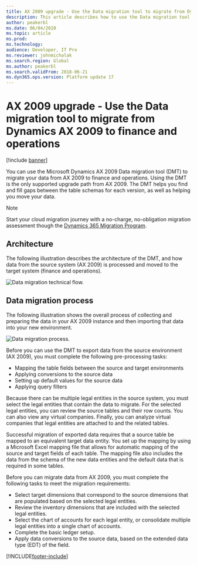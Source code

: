 ```yaml
---
title: AX 2009 upgrade - Use the Data migration tool to migrate from Dynamics AX 2009 to finance and operations
description: This article describes how to use the Data migration tool (DMT) to migrate data from Microsoft Dynamics AX 2009 to finance and operations.
author: peakerbl
ms.date: 06/04/2020
ms.topic: article
ms.prod: 
ms.technology: 
audience: Developer, IT Pro
ms.reviewer: johnmichalak
ms.search.region: Global
ms.author: peakerbl
ms.search.validFrom: 2018-06-21
ms.dyn365.ops.version: Platform update 17
---
```


# AX 2009 upgrade - Use the Data migration tool to migrate from Dynamics AX 2009 to finance and operations 

[!include [banner](../includes/banner.md)]

You can use the Microsoft Dynamics AX 2009 Data migration tool (DMT) to migrate your data from AX 2009 to finance and operations. Using the DMT is the only supported upgrade path from AX 2009. The DMT helps you find and fill gaps between the table schemas for each version, as well as helping you move your data. 

> [!NOTE]
> Start your cloud migration journey with a no-charge, no-obligation migration assessment though the [Dynamics 365 Migration Program](https://dynamics.microsoft.com/migration-program/).

## Architecture
The following illustration describes the architecture of the DMT, and how data from the source system (AX 2009) is processed and moved to the target system (finance and operations).

![Data migration technical flow.](media/dmt_technical_flow.png)

## Data migration process

The following illustration shows the overall process of collecting and preparing the data in your AX 2009 instance and then importing that data into your new environment.

![Data migration process.](media/dmt_process_flow.PNG)

Before you can use the DMT to export data from the source environment (AX 2009), you must complete the following pre-processing tasks:

- Mapping the table fields between the source and target environments
- Applying conversions to the source data
- Setting up default values for the source data
- Applying query filters

Because there can be multiple legal entities in the source system, you must select the legal entities that contain the data to migrate. For the selected legal entities, you can review the source tables and their row counts. You can also view any virtual companies. Finally, you can analyze virtual companies that legal entities are attached to and the related tables.

Successful migration of exported data requires that a source table be mapped to an equivalent target data entity. You set up the mapping by using a Microsoft Excel mapping file that allows for automatic mapping of the source and target fields of each table. The mapping file also includes the data from the schema of the new data entities and the default data that is required in some tables.

Before you can migrate data from AX 2009, you must complete the following tasks to meet the migration requirements:

- Select target dimensions that correspond to the source dimensions that are populated based on the selected legal entities.
- Review the inventory dimensions that are included with the selected legal entities.
- Select the chart of accounts for each legal entity, or consolidate multiple legal entities into a single chart of accounts.
- Complete the basic ledger setup.
- Apply data conversions to the source data, based on the extended data type (EDT) of the field.


[!INCLUDE[footer-include](../../../includes/footer-banner.md)]
